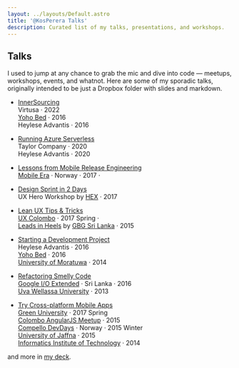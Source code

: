 ```yaml
---
layout: ../layouts/Default.astro
title: '@KosPerera Talks'
description: Curated list of my talks, presentations, and workshops.
---
```


## Talks

I used to jump at any chance to grab the mic and dive into code — meetups, workshops, events, and whatnot. Here are some of my sporadic talks, originally intended to be just a Dropbox folder with slides and markdown.

- [InnerSourcing](https://speakerdeck.com/kosperera/inner-sourcing-adopting-open-source-engineering-practices)\
  Virtusa · 2022\
  [Yoho Bed](https://www.facebook.com/YohoBed/) · 2016\
  Heylese Advantis · 2016

- [Running Azure Serverless](https://speakerdeck.com/kosperera/azure-serverless-101-running-the-cocktail-bar-in-azure)\
  Taylor Company · 2020\
  Heylese Advantis · 2020
  
- [Lessons from Mobile Release Engineering](https://speakerdeck.com/kosperera/mobile-era-conf-tips-and-tricks-for-release-engineering)\
  [Mobile Era](https://www.facebook.com/mobileeraconf) · Norway · 2017 · [<i class="fa-brands fa-youtube"></i>](https://www.youtube.com/watch?v=l4gF2XTSKr0&list=PL2zqcEUyHqWga6gzu1dp87plWkFh03OzP&index=34)

- [Design Sprint in 2 Days](https://speakerdeck.com/kosperera/design-sprint-in-2-days)\
  UX Hero Workshop by [HEX](https://www.facebook.com/HumanExperienceSL/) · 2017
  
- [Lean UX Tips & Tricks](https://speakerdeck.com/kosperera/google-business-group-lean-ux-for-women-techmakers)\
  [UX Colombo](https://www.facebook.com/media/set/?set=a.796195473861831&type=3) · 2017 Spring · [<i class="fa-solid fa-video"></i>](https://www.facebook.com/uxcolombo?__cft__[0]=AZXiiZCXbB2Gec0PH8zlWBcjh-Dq-ZCImF03vjWlFYCF6v32i9q63uTT0l8gQzf801e5tmedAGXoKVMxT00-EqOoQR9YL5yg9zzG-bCPdDynkTCrJZ15quEoV8HEKmZS1FEHqwUrZ00lwwn0cZfKpNFAo74e1iC9huvkRhp_K8cq6VKAShOwEBbC_ruE8JHhdspGfDp73QsTyXDBBZDWns36&__tn__=-]C%2CP-R)\
  [Leads in Heels](https://www.facebook.com/photo/?fbid=801452539932188&set=a.406722046071908&__tn__=%2CO*F) by [GBG Sri Lanka](https://www.facebook.com/GBGsrilanka) · 2015

- [Starting a Development Project](https://speakerdeck.com/kosperera/starting-a-product-engineering-project)\
  Heylese Advantis · 2016\
  [Yoho Bed](https://www.facebook.com/YohoBed/) · 2016\
  [University of Moratuwa](https://www.facebook.com/media/set/?set=a.711872402211298&type=3) · 2014

- [Refactoring Smelly Code](https://speakerdeck.com/kosperera/o-extended-refactoring-smelly-code)\
  [Google I/O Extended](https://www.facebook.com/photo/?fbid=1028280583916048&set=a.406722046071908&__tn__=%2CO*F) · Sri Lanka · 2016\
  [Uva Wellassa University](https://www.facebook.com/media/set/?set=a.442017852542327&type=3) · 2013

- [Try Cross-platform Mobile Apps](https://speakerdeck.com/kosperera/compello-devdays-x-platform-mobile-apps)\
  [Green University](https://www.facebook.com/media/set/?set=a.2070663559694642&type=3) · 2017 Spring\
  [Colombo AngularJS Meetup](https://www.meetup.com/slangularjs/events/224393849/) · 2015\
  [Compello DevDays](https://www.facebook.com/media/set/?set=a.776300085780767&type=3) · Norway · 2015 Winter\
  [University of Jaffna](https://www.facebook.com/media/set/?set=a.917666488298554&type=3) · 2015\
  [Informatics Institute of Technology](https://www.iit.ac.lk) ·  2014

and more in [my deck](https://speakerdeck.com/kosperera).
